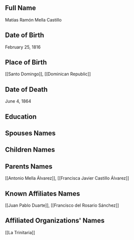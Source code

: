 ## Full Name
Matías Ramón Mella Castillo

## Date of Birth
February 25, 1816

## Place of Birth
[[Santo Domingo]], [[Dominican Republic]]

## Date of Death
June 4, 1864

## Education

## Spouses Names

## Children Names

## Parents Names
[[Antonio Mella Álvarez]], [[Francisca Javier Castillo Álvarez]]

## Known Affiliates Names
[[Juan Pablo Duarte]], [[Francisco del Rosario Sánchez]]

## Affiliated Organizations' Names
[[La Trinitaria]]